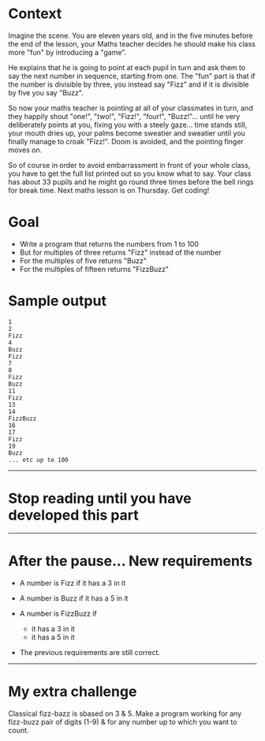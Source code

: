 # Context

Imagine the scene. You are eleven years old, and in the five minutes before the end of the lesson, your Maths teacher decides he should make his class more "fun" by introducing a "game".

He explains that he is going to point at each pupil in turn and ask them to say the next number in sequence, starting from one. The "fun" part is that if the number is divisible by three, you instead say "Fizz" and if it is divisible by five you say "Buzz".

So now your maths teacher is pointing at all of your classmates in turn, and they happily shout "one!", "two!", "Fizz!", "four!", "Buzz!"... until he very deliberately points at you, fixing you with a steely gaze... time stands still, your mouth dries up, your palms become sweatier and sweatier until you finally manage to croak "Fizz!". Doom is avoided, and the pointing finger moves on.

So of course in order to avoid embarrassment in front of your whole class, you have to get the full list printed out so you know what to say. Your class has about 33 pupils and he might go round three times before the bell rings for break time. Next maths lesson is on Thursday. Get coding!

# Goal

- Write a program that returns the numbers from 1 to 100
- But for multiples of three returns "Fizz" instead of the number
- For the multiples of five returns "Buzz"
- For the multiples of fifteen returns "FizzBuzz"

# Sample output

    1
    2
    Fizz
    4
    Buzz
    Fizz
    7
    8
    Fizz
    Buzz
    11
    Fizz
    13
    14
    FizzBuzz
    16
    17
    Fizz
    19
    Buzz
    ... etc up to 100

---

# Stop reading until you have developed this part

---

# After the pause... New requirements

- A number is Fizz if it has a 3 in it
- A number is Buzz if it has a 5 in it
- A number is FizzBuzz if

  - it has a 3 in it
  - it has a 5 in it

- The previous requirements are still correct.

---

# My extra challenge

Classical fizz-bazz is sbased on 3 & 5. Make a program working for any fizz-buzz pair of digits (1-9) & for any number up to which you want to count.
